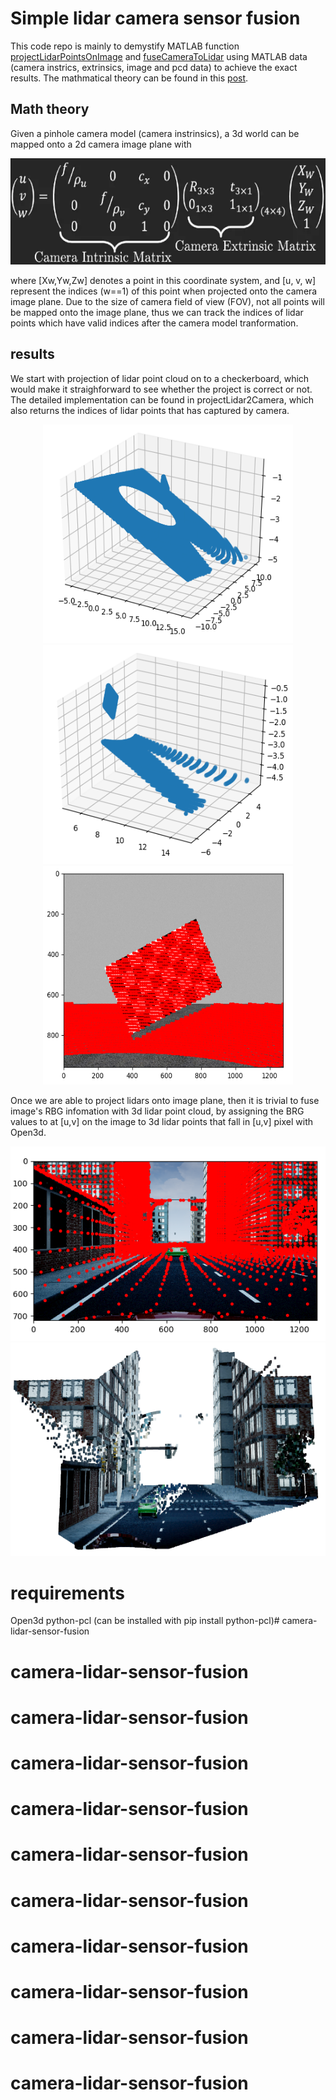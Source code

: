 # Simple lidar camera sensor fusion 

This code repo is mainly to demystify MATLAB function [projectLidarPointsOnImage](https://www.mathworks.com/help/lidar/ref/projectlidarpointsonimage.html) and [fuseCameraToLidar](https://www.mathworks.com/help/lidar/ref/fusecameratolidar.html) 
using MATLAB data (camera instrics, extrinsics, image and pcd data) to achieve the exact results. The 
mathmatical theory can be found in this [post](https://towardsdatascience.com/what-are-intrinsic-and-extrinsic-camera-parameters-in-computer-vision-7071b72fb8ec). 

## Math theory

Given a pinhole camera model (camera instrinsics), a 3d world can be mapped onto a 2d camera image plane with 
<p align="middle">
<img src="result/math_theory.png" width="620" height="170" />
</p>
where [Xw,Yw,Zw] denotes a point in this coordinate system, and [u, v, w] represent the indices (w==1) of this point when projected onto the camera image plane.
Due to the size of camera field of view (FOV), not all points will be mapped onto the image plane, thus we can track the indices of lidar points which have valid indices 
after the camera model tranformation. 

## results
We start with projection of lidar point cloud on to a checkerboard, which would make it straighforward to see whether the project is correct or not. The detailed implementation can be found in projectLidar2Camera, which also returns the indices of lidar points that has captured by camera. 
<p align="middle">
<img src="result/3d-lidar-point-cloud.png" width="400" height="350" />
<img src="result/visualable-lidar-points-in-camera-FOV.png" width="400" height="350">
<img src="result/project-3D-points-onto-image.png" width="400" height="350">
</p>

Once we are able to project lidars onto image plane, then it is trivial to fuse
image's RBG infomation with 3d lidar point cloud, by assigning the BRG values to at [u,v] on the image to 3d lidar points that fall in [u,v] pixel with Open3d.
<p align="middle" title="esfdv">
<img src="result/project-3D-points-onto-image-street.png" >
<img src="result/fuse-image-with-lidar-point-cloud.png" width="640" height="341"/>
</p>

# requirements
Open3d 
python-pcl  (can be installed with pip install python-pcl)# camera-lidar-sensor-fusion
# camera-lidar-sensor-fusion
# camera-lidar-sensor-fusion
# camera-lidar-sensor-fusion
# camera-lidar-sensor-fusion
# camera-lidar-sensor-fusion
# camera-lidar-sensor-fusion
# camera-lidar-sensor-fusion
# camera-lidar-sensor-fusion
# camera-lidar-sensor-fusion
# camera-lidar-sensor-fusion
